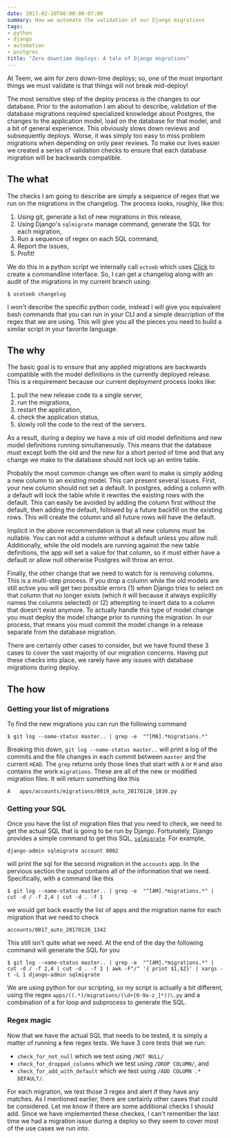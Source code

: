 ```yaml
---
date: 2017-02-20T00:00:00-07:00
summary: How we automate the validation of our Django migrations
tags:
- python
- django
- automation
- postgres
title: "Zero downtime deploys: A tale of Django migrations"
---
```


At Teem, we aim for zero down-time deploys; so, one of the most
important things we must validate is that things will not break mid-deploy!

The most sensitive step of the deploy process is the changes to our database.
Prior to the automation I am about to describe, validation of the database
migrations required specialized knowledge about Postgres, the changes to the
application model, load on the database for that model, and a bit of general
experience. This obviously slows down reviews and subsequently deploys. Worse,
it was simply too easy to miss problem migrations when depending on only peer
reviews. To make our lives easier we created a series of validation checks to
ensure that each database migration will be backwards compatible.

<!--more-->
## The what
The checks I am going to describe are simply a sequence of regex
that we run on the migrations in the changelog. The process looks, roughly,
like this:

1. Using git, generate a list of new migrations in this release,
1. Using Django's `sqlmigrate` manage command, generate the SQL for each
   migration,
1. Run a sequence of regex on each SQL command,
1. Report the issues,
1. Profit!

We do this in a python script we internally call `octoeb` which uses
[Click](http://click.pocoo.org/5/) to create a commandline
interface.  So, I can get a changelog along with an audit of the migrations
in my current branch using:

```
$ ocotoeb changelog
```
I won't describe the specific python code, instead I will give you equivalent bash commands
that you can run in your CLI and a simple description of the regex that we
are using. This will give you all the pieces you need to build a similar script
in your favorite language.

## The why
The basic goal is to ensure that any applied migrations are backwards
compatible with the model definitions in the currently deployed release. This
is a requirement because our current deployment process looks like:

1. pull the new release code to a single server,
1. run the migrations,
1. restart the application,
1. check the application status,
1. slowly roll the code to the rest of the servers.

As a result, during a deploy we have a mix of old model definitions and new
model definitions running simultaneously.  This means that the database must
except both the old and the new for a short period of time and that any change we make
to the database should not lock up an entire table.

Probably the most common change we often want to make is simply adding a new
column to an existing model.  This can present several issues.  First, your new
column should not set a default.  In postgres, adding a column with a default will
lock the table while it rewrites the existing rows with the default.  This can
easily be avoided by adding the column first without the default, then adding
the default, followed by a future backfill on the existing rows.  This will
create the column and all future rows will have the default.

Implicit in the above recommendation is that all new columns must be nullable.
You can not add a column without a default unless you allow null. Additionally,
while the old models are running against the new table definitions, the app
will set a value for that column, so it must either have a default or allow
null otherwise Postgres will throw an error.

Finally, the other change that we need to watch for is removing columns. This
is a multi-step process. If you drop a column while the old models are still
active you will get two possible errors (1) when Django tries to select on
that column that no longer exists (which it will because it always explicitly
names the columns selected) or (2) attempting to insert data to a column that
doesn't exist anymore. To actually handle this type of model change you must
deploy the model change prior to running the migration.  In our process, that
means you must commit the model change in a release separate from the database
migration.

There are certainly other cases to consider, but we have found these 3 cases to
cover the vast majority of our migration concerns. Having put these checks into
place, we rarely have any issues with database migrations during deploy.

## The how
### Getting your list of migrations
To find the new migrations you can run the following command

```
$ git log --name-status master.. | grep -e  "^[MA].*migrations.*"
```

Breaking this down, `git log --name-status master..` will print a log of the
commits and the file changes in each commit between `master` and the current
`HEAD`.  The `grep` returns only those lines that start with `A` or `M` and
also contains the work `migrations`.  These are all of the new or modified
migration files.  It will return something like this

```
A	apps/accounts/migrations/0019_auto_20170126_1830.py
```


### Getting your SQL
Once you have the list of migration files that you need to check, we need to
get the actual SQL that is going to be run by Django.  Fortunately, Django
provides a simple command to get this SQL,
[`sqlmigrate`](https://docs.djangoproject.com/en/1.10/ref/django-admin/#sqlmigrate).
For example,

```
django-admin sqlmigrate account 0002
```

will print the sql for the second migration in the `accounts` app. In the
pervious section the ouput contains all of the information that we need.
Specifically, with a command like this

```
$ git log --name-status master.. | grep -e  "^[AM].*migrations.*" | cut -d / -f 2,4 | cut -d . -f 1
```

we would get back exactly the list of apps and the migration name for each
migration that we need to check

```
accounts/0017_auto_20170126_1342
```

This still isn't quite what we need.  At the end of the day the following
command will generate the SQL for you

```
$ git log --name-status master.. | grep -e  "^[AM].*migrations.*" | cut -d / -f 2,4 | cut -d . -f 1 | awk -F"/" '{ print $1,$2}' | xargs -t -L 1 django-admin sqlmigrate
```

We are using python for our scripting, so my script is actually a bit
different, using the regex `apps/((.*)/migrations/(\d+[0-9a-z_]*))\.py` and a
combination of a for loop and subprocess to generate the SQL.

### Regex magic
Now that we have the actual SQL that needs to be tested, it is simply a matter
of running a few regex tests. We have 3 core tests that we run:

- `check_for_not_null` which we test using `/NOT NULL/`
- `check_for_dropped_columns` which we test using `/DROP COLUMN/`,
  and
- `check_for_add_with_default` which we test using `/ADD COLUMN .* DEFAULT/`.

For each migration, we test those 3 regex and alert if they have any matches.
As I mentioned earlier, there are certainly other cases that could be
considered. Let me know if there are some additional checks I should add.
Since we have implemented these checkes, I can't remember the last time we had
a migration issue during a deploy so they seem to cover most of the use cases
we run into.

